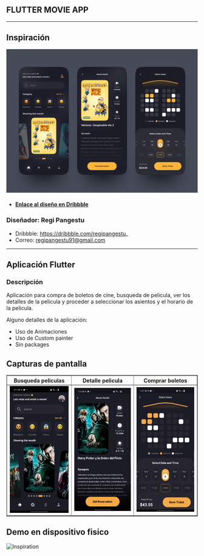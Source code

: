 ## FLUTTER MOVIE APP
___
## Inspiración


<img src="./screenshots/1.jpeg" alt="Inspiration" />

- #### [Enlace al diseño en Dribbble](https://dribbble.com/shots/16222673-Pilm-Cinema-Booking-App)

### Diseñador: Regi Pangestu
- Dribbble: https://dribbble.com/regipangestu_
- Correo: regipangestu91@gmail.com

___
## Aplicación Flutter
### Descripción

Aplicación para compra de boletos de cine, busqueda de pelicula, ver los detalles de la pelicula y proceder a seleccionar los asientos y el horario de la pelicula.

Alguno detalles de la aplicación:
- Uso de Animaciones
- Uso de Custom painter
- Sin packages

## Capturas de pantalla
<TABLE BORDER>
    <TR>
        <TH style="text-align:center">Busqueda peliculas</TH>
        <TH style="text-align:center">Detalle pelicula</TH>
        <TH style="text-align:center">Comprar boletos</TH>
    </TR>
	<TR>
		<TD><img src="./screenshots/page1.png" alt="Home-Light" width="200"/></TD> 
        <TD><img src="./screenshots/page2.png" alt="Search-Light" width="200"/></TD> 
        <TD><img src="./screenshots/page3.png" alt="Profile-Light" width="200"/></TD>
	</TR>
</TABLE>

## Demo en dispositivo fisico
<img src="./screenshots/flutter_movie_app.gif" alt="Inspiration"/>















